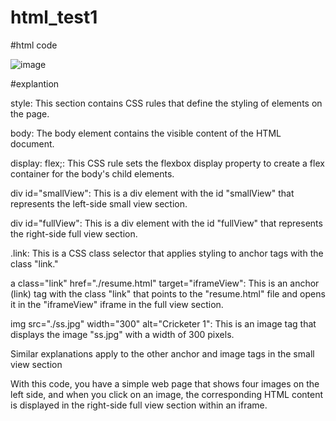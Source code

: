# html_test1

#html code

![image](https://github.com/sanketmahadik191/html_test1/assets/125791466/8f74e4b2-cceb-42f3-9628-92423cc527dc)

#explantion



style: This section contains CSS rules that define the styling of elements on the page.

body: The body element contains the visible content of the HTML document.

display: flex;: This CSS rule sets the flexbox display property to create a flex container for the body's child elements.

div id="smallView": This is a div element with the id "smallView" that represents the left-side small view section.

div id="fullView": This is a div element with the id "fullView" that represents the right-side full view section.

.link: This is a CSS class selector that applies styling to anchor tags with the class "link."

a class="link" href="./resume.html" target="iframeView": This is an anchor (link) tag with the class "link" 
that points to the "resume.html" file and opens it in the "iframeView" iframe in the full view section.

img src="./ss.jpg" width="300" alt="Cricketer 1": This is an image tag that displays 
the image "ss.jpg" with a width of 300 pixels.

Similar explanations apply to the other anchor and image tags in the small view section

With this code, you have a simple web page that shows four images on the left side,
and when you click on an image, the corresponding HTML content is displayed in the right-side 
full view section within an iframe. 
